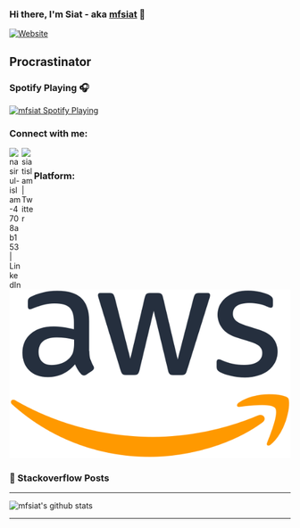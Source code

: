 ### Hi there, I'm Siat - aka [mfsiat][website] 👋

[![Website](https://img.shields.io/website?label=mfsiat.github.io&style=for-the-badge&url=https%3A%2F%2Fcodestackr.com)](https://mfsiat.github.io/)

## Procrastinator

### Spotify Playing 🎧

[<img src="https://now-playing-codestackr.vercel.app/api/spotify-playing" alt="mfsiat Spotify Playing" width="350" />](https://open.spotify.com/user/yar0q4ayr73cdw0shmqcdg3nw?si=NPxSbD5VR-WzjdL982wTRg)

### Connect with me:

[<img align="left" alt="nasirul-islam-4708ab153 | LinkedIn" width="22px" src="https://cdn.jsdelivr.net/npm/simple-icons@v3/icons/linkedin.svg" />][linkedin]
[<img align="left" alt="siatislam | Twitter" width="22px" src="https://cdn.jsdelivr.net/npm/simple-icons@v3/icons/twitter.svg" />][twitter]

<br />

### Platform:

![](aws.svg)

### 📕 Stackoverflow Posts

<!-- BLOG-POST-LIST:START -->
<!-- BLOG-POST-LIST:END -->

---

![mfsiat's github stats](https://github-readme-stats.vercel.app/api?username=mfsiat&theme=vue&show_icons=true)

---

[website]: https://mfsiat.github.io/
[twitter]: https://twitter.com/siatislam
[linkedin]: https://linkedin.com/in/nasirul-islam-4708ab153
